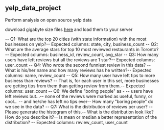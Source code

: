 ## yelp_data_project

Perform analysis on open source yelp data

download gigabyte size files [here](https://drive.google.com/drive/folders/1AUt-vC1rkNKDnFuDkywNtTugCzAtwWmw) and load them to your server

-- Q1: What are the top 20 cities (with state information) with the most businesses on yelp?-- Expected columns: state, city, business_count
-- Q2: What are the average stars for top 10 most reviewed restaurants in Toronto? -- Expected columns: business_id, review_count, avg_star
-- Q3: How many users have left reviews but all the reviews are 1 star?-- Expected columns: user_count
-- Q4: Who wrote the second funniest review in this data? -- What is his/her name and how many reviews has he written?-- Expected columns: name, review_count
-- Q5: How many user have left tips to more business than reviews? -- That is, for each user in this set, more businesses are getting tips from them than getting review from them.-- Expected columns: user_count
-- Q6: We define "boring people" as - -- users have left reviews but...-- none of the reviews were marked as useful, funny, or cool... -- and he/she has left no tips ever-- How many "boring people" do we see in the data?
-- Q7: What is the distribution of reviews per user? -- Please generate the histogram of this.-- What is the distribution look like? How do you describe it?-- Is mean or median a better representation of the distribution? -- Expected columns: review_count, user_count
